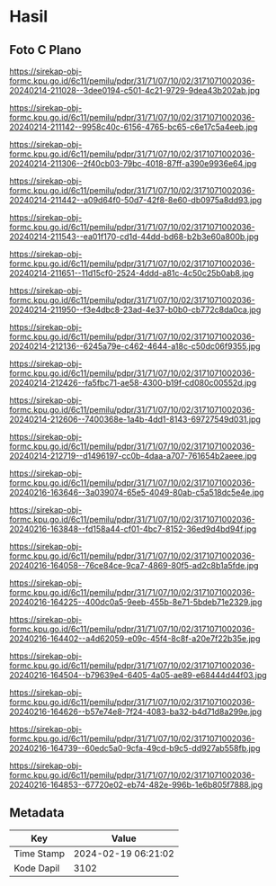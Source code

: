 # Hasil

## Foto C Plano

https://sirekap-obj-formc.kpu.go.id/6c11/pemilu/pdpr/31/71/07/10/02/3171071002036-20240214-211028--3dee0194-c501-4c21-9729-9dea43b202ab.jpg

https://sirekap-obj-formc.kpu.go.id/6c11/pemilu/pdpr/31/71/07/10/02/3171071002036-20240214-211142--9958c40c-6156-4765-bc65-c6e17c5a4eeb.jpg

https://sirekap-obj-formc.kpu.go.id/6c11/pemilu/pdpr/31/71/07/10/02/3171071002036-20240214-211306--2f40cb03-79bc-4018-87ff-a390e9936e64.jpg

https://sirekap-obj-formc.kpu.go.id/6c11/pemilu/pdpr/31/71/07/10/02/3171071002036-20240214-211442--a09d64f0-50d7-42f8-8e60-db0975a8dd93.jpg

https://sirekap-obj-formc.kpu.go.id/6c11/pemilu/pdpr/31/71/07/10/02/3171071002036-20240214-211543--ea01f170-cd1d-44dd-bd68-b2b3e60a800b.jpg

https://sirekap-obj-formc.kpu.go.id/6c11/pemilu/pdpr/31/71/07/10/02/3171071002036-20240214-211651--11d15cf0-2524-4ddd-a81c-4c50c25b0ab8.jpg

https://sirekap-obj-formc.kpu.go.id/6c11/pemilu/pdpr/31/71/07/10/02/3171071002036-20240214-211950--f3e4dbc8-23ad-4e37-b0b0-cb772c8da0ca.jpg

https://sirekap-obj-formc.kpu.go.id/6c11/pemilu/pdpr/31/71/07/10/02/3171071002036-20240214-212136--6245a79e-c462-4644-a18c-c50dc06f9355.jpg

https://sirekap-obj-formc.kpu.go.id/6c11/pemilu/pdpr/31/71/07/10/02/3171071002036-20240214-212426--fa5fbc71-ae58-4300-b19f-cd080c00552d.jpg

https://sirekap-obj-formc.kpu.go.id/6c11/pemilu/pdpr/31/71/07/10/02/3171071002036-20240214-212606--7400368e-1a4b-4dd1-8143-69727549d031.jpg

https://sirekap-obj-formc.kpu.go.id/6c11/pemilu/pdpr/31/71/07/10/02/3171071002036-20240214-212719--d1496197-cc0b-4daa-a707-761654b2aeee.jpg

https://sirekap-obj-formc.kpu.go.id/6c11/pemilu/pdpr/31/71/07/10/02/3171071002036-20240216-163646--3a039074-65e5-4049-80ab-c5a518dc5e4e.jpg

https://sirekap-obj-formc.kpu.go.id/6c11/pemilu/pdpr/31/71/07/10/02/3171071002036-20240216-163848--fd158a44-cf01-4bc7-8152-36ed9d4bd94f.jpg

https://sirekap-obj-formc.kpu.go.id/6c11/pemilu/pdpr/31/71/07/10/02/3171071002036-20240216-164058--76ce84ce-9ca7-4869-80f5-ad2c8b1a5fde.jpg

https://sirekap-obj-formc.kpu.go.id/6c11/pemilu/pdpr/31/71/07/10/02/3171071002036-20240216-164225--400dc0a5-9eeb-455b-8e71-5bdeb71e2329.jpg

https://sirekap-obj-formc.kpu.go.id/6c11/pemilu/pdpr/31/71/07/10/02/3171071002036-20240216-164402--a4d62059-e09c-45f4-8c8f-a20e7f22b35e.jpg

https://sirekap-obj-formc.kpu.go.id/6c11/pemilu/pdpr/31/71/07/10/02/3171071002036-20240216-164504--b79639e4-6405-4a05-ae89-e68444d44f03.jpg

https://sirekap-obj-formc.kpu.go.id/6c11/pemilu/pdpr/31/71/07/10/02/3171071002036-20240216-164626--b57e74e8-7f24-4083-ba32-b4d71d8a299e.jpg

https://sirekap-obj-formc.kpu.go.id/6c11/pemilu/pdpr/31/71/07/10/02/3171071002036-20240216-164739--60edc5a0-9cfa-49cd-b9c5-dd927ab558fb.jpg

https://sirekap-obj-formc.kpu.go.id/6c11/pemilu/pdpr/31/71/07/10/02/3171071002036-20240216-164853--67720e02-eb74-482e-996b-1e6b805f7888.jpg


## Metadata

| Key        | Value               |
| ---------- | ------------------- |
| Time Stamp | 2024-02-19 06:21:02 |
| Kode Dapil | 3102                |



